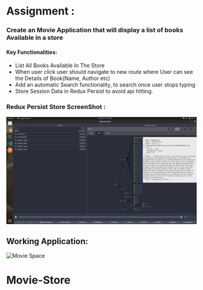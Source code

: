 # Assignment :
### Create an Movie Application that will display a list of books Available in a store

#### Key Functionalities: 
- List All Books Available In The Store
- When user click user should navigate to new route where User can see the Details of Book(Name, Author etc)
- Add an automatic Search functionality, to search once user stops typing
- Store Session Data in Redux Persist to avoid api hitting.


### Redux Persist Store ScreenShot :
![Redux Persist Store](https://github.com/abhinav629/SAU-Feb-Batch-2/blob/main/React%20-%20Morning%20%2B%20Afternoon/Redux%20Persist%20Store.png)



## Working Application: 
![Movie Space](https://github.com/abhinav629/SAU-Feb-Batch-2/blob/main/React%20-%20Morning%20%2B%20Afternoon/simplescreenrecorder-2021-02-27_00.25.35.gif)
# Movie-Store
